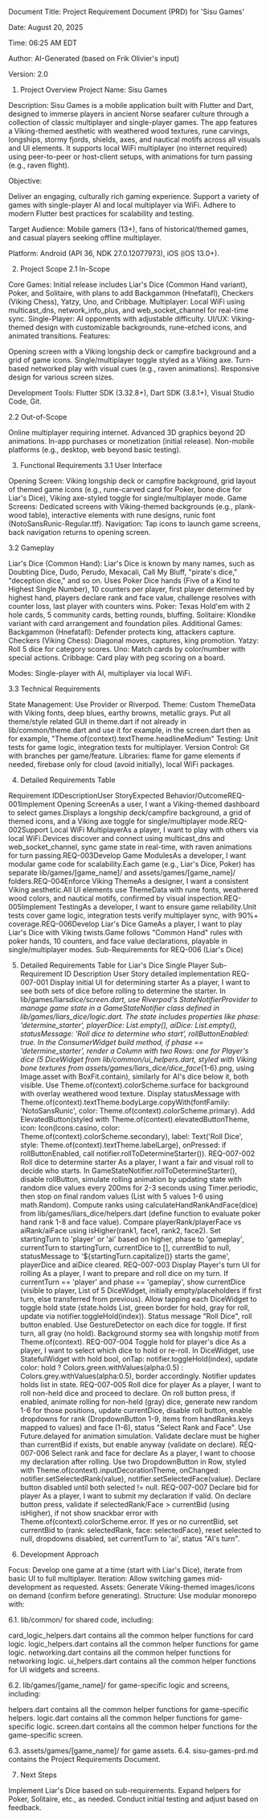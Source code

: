 Document Title: Project Requirement Document (PRD) for 'Sisu Games'

Date: August 20, 2025

Time: 06:25 AM EDT

Author: AI-Generated (based on Frik Olivier's input)

Version: 2.0

1. Project Overview
   Project Name: Sisu Games

Description: Sisu Games is a mobile application built with Flutter and Dart, designed to immerse players in ancient Norse seafarer culture through a collection of classic multiplayer and single-player games. The app features a Viking-themed aesthetic with weathered wood textures, rune carvings, longships, stormy fjords, shields, axes, and nautical motifs across all visuals and UI elements. It supports local WiFi multiplayer (no internet required) using peer-to-peer or host-client setups, with animations for turn passing (e.g., raven flight).

Objective:

Deliver an engaging, culturally rich gaming experience.
Support a variety of games with single-player AI and local multiplayer via WiFi.
Adhere to modern Flutter best practices for scalability and testing.

Target Audience: Mobile gamers (13+), fans of historical/themed games, and casual players seeking offline multiplayer.

Platform: Android (API 36, NDK 27.0.12077973), iOS (iOS 13.0+).

2. Project Scope
   2.1 In-Scope

Core Games: Initial release includes Liar's Dice (Common Hand variant), Poker, and Solitaire, with plans to add Backgammon (Hnefatafl), Checkers (Viking Chess), Yatzy, Uno, and Cribbage.
Multiplayer: Local WiFi using multicast_dns, network_info_plus, and web_socket_channel for real-time sync.
Single-Player: AI opponents with adjustable difficulty.
UI/UX: Viking-themed design with customizable backgrounds, rune-etched icons, and animated transitions.
Features:

Opening screen with a Viking longship deck or campfire background and a grid of game icons.
Single/multiplayer toggle styled as a Viking axe.
Turn-based networked play with visual cues (e.g., raven animations).
Responsive design for various screen sizes.

Development Tools: Flutter SDK (3.32.8+), Dart SDK (3.8.1+), Visual Studio Code, Git.

2.2 Out-of-Scope

Online multiplayer requiring internet.
Advanced 3D graphics beyond 2D animations.
In-app purchases or monetization (initial release).
Non-mobile platforms (e.g., desktop, web beyond basic testing).

3. Functional Requirements
   3.1 User Interface

Opening Screen: Viking longship deck or campfire background, grid layout of themed game icons (e.g., rune-carved card for Poker, bone dice for Liar's Dice), Viking axe-styled toggle for single/multiplayer mode.
Game Screens: Dedicated screens with Viking-themed backgrounds (e.g., plank-wood table), interactive elements with rune designs, runic font (NotoSansRunic-Regular.ttf).
Navigation: Tap icons to launch game screens, back navigation returns to opening screen.

3.2 Gameplay

Liar's Dice (Common Hand): Liar's Dice is known by many names, such as Doubting Dice, Dudo, Perudo, Mexacali, Call My Bluff, "pirate's dice," "deception dice," and so on. Uses Poker Dice hands (Five of a Kind to Highest Single Number), 10 counters per player, first player determined by highest hand, players declare rank and face value, challenge resolves with counter loss, last player with counters wins.
Poker: Texas Hold'em with 2 hole cards, 5 community cards, betting rounds, bluffing.
Solitaire: Klondike variant with card arrangement and foundation piles.
Additional Games:
Backgammon (Hnefatafl): Defender protects king, attackers capture.
Checkers (Viking Chess): Diagonal moves, captures, king promotion.
Yatzy: Roll 5 dice for category scores.
Uno: Match cards by color/number with special actions.
Cribbage: Card play with peg scoring on a board.

Modes: Single-player with AI, multiplayer via local WiFi.

3.3 Technical Requirements

State Management: Use Provider or Riverpod.
Theme: Custom ThemeData with Viking fonts, deep blues, earthy browns, metallic grays. Put all theme/style related GUI in theme.dart if not already in lib/common/theme.dart and use it for example, in the screen.dart then as for example, "Theme.of(context).textTheme.headlineMedium"
Testing: Unit tests for game logic, integration tests for multiplayer.
Version Control: Git with branches per game/feature.
Libraries: flame for game elements if needed, firebase only for cloud (avoid initially), local WiFi packages.

4. Detailed Requirements Table

Requirement IDDescriptionUser StoryExpected Behavior/OutcomeREQ-001Implement Opening ScreenAs a user, I want a Viking-themed dashboard to select games.Displays a longship deck/campfire background, a grid of themed icons, and a Viking axe toggle for single/multiplayer mode.REQ-002Support Local WiFi MultiplayerAs a player, I want to play with others via local WiFi.Devices discover and connect using multicast_dns and web_socket_channel, sync game state in real-time, with raven animations for turn passing.REQ-003Develop Game ModulesAs a developer, I want modular game code for scalability.Each game (e.g., Liar's Dice, Poker) has separate lib/games/[game_name]/ and assets/games/[game_name]/ folders.REQ-004Enforce Viking ThemeAs a designer, I want a consistent Viking aesthetic.All UI elements use ThemeData with rune fonts, weathered wood colors, and nautical motifs, confirmed by visual inspection.REQ-005Implement TestingAs a developer, I want to ensure game reliability.Unit tests cover game logic, integration tests verify multiplayer sync, with 90%+ coverage.REQ-006Develop Liar's Dice GameAs a player, I want to play Liar's Dice with Viking twists.Game follows "Common Hand" rules with poker hands, 10 counters, and face value declarations, playable in single/multiplayer modes.
Sub-Requirements for REQ-006 (Liar's Dice)

5. Detailed Requirements Table for Liar's Dice Single Player
   Sub-Requirement ID Description User Story detailed implementation
   REQ-007-001 Display initial UI for determining starter As a player, I want to see both sets of dice before rolling to determine the starter. In lib/games/liars*dice/screen.dart, use Riverpod's StateNotifierProvider to manage game state in a GameStateNotifier class defined in lib/games/liars_dice/logic.dart. The state includes properties like phase: 'determine_starter', playerDice: List<int>.empty(), aiDice: List<int>.empty(), statusMessage: 'Roll dice to determine who start', rollButtonEnabled: true. In the ConsumerWidget build method, if phase == 'determine_starter', render a Column with two Rows: one for Player's dice (5 DiceWidget from lib/common/ui_helpers.dart, styled with Viking bone textures from assets/games/liars_dice/dice_face*{1-6}.png, using Image.asset with BoxFit.contain), similarly for AI's dice below it, both visible. Use Theme.of(context).colorScheme.surface for background with overlay weathered wood texture. Display statusMessage with Theme.of(context).textTheme.bodyLarge.copyWith(fontFamily: 'NotoSansRunic', color: Theme.of(context).colorScheme.primary). Add ElevatedButton(styled with Theme.of(context).elevatedButtonTheme, icon: Icon(Icons.casino, color: Theme.of(context).colorScheme.secondary), label: Text('Roll Dice', style: Theme.of(context).textTheme.labelLarge), onPressed: if rollButtonEnabled, call notifier.rollToDetermineStarter()).</int></int>
   REQ-007-002 Roll dice to determine starter As a player, I want a fair and visual roll to decide who starts. In GameStateNotifier.rollToDetermineStarter(), disable rollButton, simulate rolling animation by updating state with random dice values every 200ms for 2-3 seconds using Timer.periodic, then stop on final random values (List<int> with 5 values 1-6 using math.Random). Compute ranks using calculateHandRankAndFace(dice) from lib/games/liars_dice/helpers.dart (define function to evaluate poker hand rank 1-8 and face value). Compare playerRank/playerFace vs aiRank/aiFace using isHigher(rank1, face1, rank2, face2). Set startingTurn to 'player' or 'ai' based on higher, phase to 'gameplay', currentTurn to startingTurn, currentDice to [], currentBid to null, statusMessage to '${startingTurn.capitalize()} starts the game', playerDice and aiDice cleared.</int>
   REQ-007-003 Display Player's turn UI for rolling As a player, I want to prepare and roll dice on my turn. If currentTurn == 'player' and phase == 'gameplay', show currentDice (visible to player, List of 5 DiceWidget, initially empty/placeholders if first turn, else transferred from previous). Allow tapping each DiceWidget to toggle hold state (state.holds List<bool>, green border for hold, gray for roll, update via notifier.toggleHold(index)). Status message "Roll Dice", roll button enabled. Use GestureDetector on each dice for toggle. If first turn, all gray (no hold). Background stormy sea with longship motif from Theme.of(context).</bool>
   REQ-007-004 Toggle hold for player's dice As a player, I want to select which dice to hold or re-roll. In DiceWidget, use StatefulWidget with hold bool, onTap: notifier.toggleHold(index), update color: hold ? Colors.green.withValues(alpha:0.5) : Colors.grey.withValues(alpha:0.5), border accordingly. Notifier updates holds list in state.
   REQ-007-005 Roll dice for player As a player, I want to roll non-held dice and proceed to declare. On roll button press, if enabled, animate rolling for non-held (gray) dice, generate new random 1-6 for those positions, update currentDice, disable roll button, enable dropdowns for rank (DropdownButton<int> 1-9, items from handRanks.keys mapped to values) and face (1-6), status "Select Rank and Face". Use Future.delayed for animation simulation. Validate declare must be higher than currentBid if exists, but enable anyway (validate on declare).</int>
   REQ-007-006 Select rank and face for declare As a player, I want to choose my declaration after rolling. Use two DropdownButton in Row, styled with Theme.of(context).inputDecorationTheme, onChanged: notifier.setSelectedRank(value), notifier.setSelectedFace(value). Declare button disabled until both selected != null.
   REQ-007-007 Declare bid for player As a player, I want to submit my declaration if valid. On declare button press, validate if selectedRank/Face > currentBid (using isHigher), if not show snackbar error with Theme.of(context).colorScheme.error. If yes or no currentBid, set currentBid to {rank: selectedRank, face: selectedFace}, reset selected to null, dropdowns disabled, set currentTurn to 'ai', status "AI's turn".

6. Development Approach

Focus: Develop one game at a time (start with Liar's Dice), iterate from basic UI to full multiplayer.
Iteration: Allow switching games mid-development as requested.
Assets: Generate Viking-themed images/icons on demand (confirm before generating).
Structure: Use modular monorepo with:

6.1. lib/common/ for shared code, including:

card_logic_helpers.dart contains all the common helper functions for card logic.
logic_helpers.dart contains all the common helper functions for game logic.
networking.dart contains all the common helper functions for networking logic.
ui_helpers.dart contains all the common helper functions for UI widgets and screens.

6.2. lib/games/[game_name]/ for game-specific logic and screens, including:

helpers.dart contains all the common helper functions for game-specific helpers.
logic.dart contains all the common helper functions for game-specific logic.
screen.dart contains all the common helper functions for the game-specific screen.

6.3. assets/games/[game_name]/ for game assets.
6.4. sisu-games-prd.md contains the Project Requirements Document.

7. Next Steps

Implement Liar's Dice based on sub-requirements.
Expand helpers for Poker, Solitaire, etc., as needed.
Conduct initial testing and adjust based on feedback.
